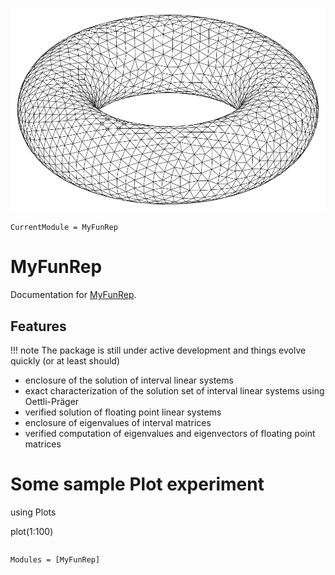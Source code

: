 ![](assets/torus.svg)

```@meta
CurrentModule = MyFunRep
```

# MyFunRep

Documentation for [MyFunRep](https://github.com/geekymode/MyFunRep.jl).

## Features

!!! note 
    The package is still under active development and things evolve quickly (or at least should)

- enclosure of the solution of interval linear systems
- exact characterization of the solution set of interval linear systems using Oettli-Präger
- verified solution of floating point linear systems
- enclosure of eigenvalues of interval matrices
- verified computation of eigenvalues and eigenvectors of floating point matrices

# Some sample Plot experiment

using Plots

plot(1:100)

```@index
```

```@autodocs
Modules = [MyFunRep]
```
